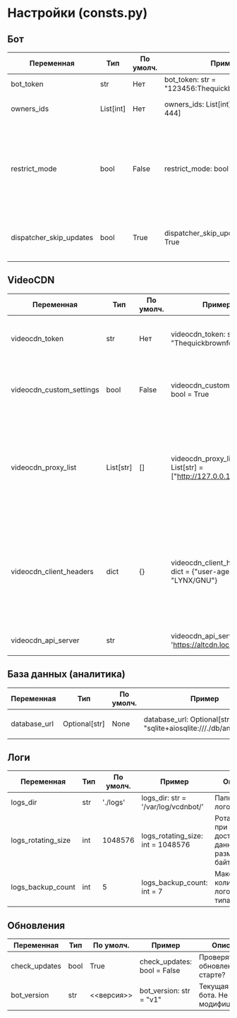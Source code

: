# Настройки (consts.py)

## Бот

| Переменная               | Тип         | По умолч.  | Пример                                                  | Описание                                                |
| ------------------------ | ----------- | ---------- | ------------------------------------------------------- | ------------------------------------------------------- |
| bot_token                | str         | Нет        | bot_token: str = "123456:Thequickbrownfox01234"         | Токен от вашего Telegram-бота
| owners_ids               | List\[int\] | Нет        | owners_ids: List\[int\] = \[100, 200, 444\]             | ID тех, кто управляет ботом   
| restrict_mode            | bool        | False      | restrict_mode: bool = False                             | Переключение "ограниченного" режима. Если включено, ботом пользоваться смогут только те, кто входят в число owners_ids
| dispatcher_skip_updates  | bool        | True       | dispatcher_skip_updates: bool = True                    | Пропускать накопившиеся до запуска обновления Telegram?
 


## VideoCDN
| Переменная               | Тип         | По умолч.  | Пример                                                  | Описание                                                |
| ------------------------ | ----------- | ---------- | ------------------------------------------------------- | ------------------------------------------------------- |
| videocdn_token           | str         | Нет        | videocdn_token: str = "Thequickbrownfox01234"           | Токен от вашего VideoCDN-аккаунта. Получить можно в ЛК.
| videocdn_custom_settings | bool        | False      | videocdn_custom_settings: bool = True                   | Использовать кастомные настройки для videocdn_api? (указанные ниже)
| videocdn_proxy_list      | List[str]   | \[\]       | videocdn_proxy_list: List[str] = \["http://127.0.0.1:8888"\]| Любые совместимые с aiohttp прокси (HTTP и некоторые HTTPS). При запросе к API будет выбираться случайный вариант.
| videocdn_client_headers  | dict        | {}         | videocdn_client_headers: dict = {"user-agent": "LYNX/GNU"}|  Любые дополнительные клиентские заголовки. Внимание: заголовок с токеном добавлять не нужно! Токен автоматически добавляется как GET-параметр.
| videocdn_api_server      | str         |            | videocdn_api_server: str = 'https://altcdn.local/api'    | API-сервер videocdn.tv или совместимый

## База данных (аналитика)
| Переменная               | Тип          | По умолч.  | Пример                                                                | Описание                                                |
| ------------------------ | ------------ | ---------- | --------------------------------------------------------------------- | ------------------------------------------------------- |
| database_url             | Optional[str]| None       | database_url: Optional[str] = "sqlite+aiosqlite:///./db/analytics.db" | Тип_базы+асинхронный_коннектор://путь/до/БД. Чтобы отключить, укажите None


## Логи
| Переменная               | Тип         | По умолч.  | Пример                                                  | Описание                                                |
| ------------------------ | ----------- | ---------- | ------------------------------------------------------- | ------------------------------------------------------- |
| logs_dir                 | str         | './logs'   | logs_dir: str = '/var/log/vcdnbot/'                     | Папка для логов.  
| logs_rotating_size       | int         | 1048576    | logs_rotating_size: int = 1048576                       | Ротация логов при достижении данного размера в байтах
| logs_backup_count        | int         | 5          | logs_backup_count: int = 7                              | Максимальное количество логов каждого типа

## Обновления
| Переменная               | Тип         | По умолч.  | Пример                                                  | Описание                                                |
| ------------------------ | ----------- | ---------- | ------------------------------------------------------- | ------------------------------------------------------- |
| check_updates            | bool        | True       | check_updates: bool = False                             | Проверять обновления при старте?
| bot_version              | str         | <<версия>> | bot_version: str = "v1"                                 | Текущая версия бота. Не модифицировать! 
